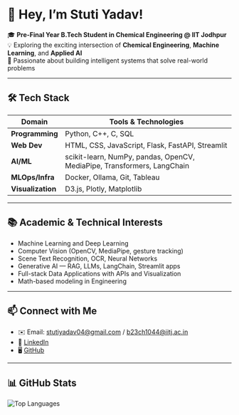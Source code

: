 # 👋 Hey, I’m Stuti Yadav!

🎓 **Pre-Final Year B.Tech Student in Chemical Engineering @ IIT Jodhpur**  
💡 Exploring the exciting intersection of **Chemical Engineering**, **Machine Learning**, and **Applied AI**  
🚀 Passionate about building intelligent systems that solve real-world problems

---

## 🛠️ Tech Stack

| Domain            | Tools & Technologies                                                                 |
|------------------|----------------------------------------------------------------------------------------|
| **Programming**  | Python, C++, C, SQL                                                                    |
| **Web Dev**      | HTML, CSS, JavaScript, Flask, FastAPI, Streamlit                                       |
| **AI/ML**        | scikit-learn, NumPy, pandas, OpenCV, MediaPipe, Transformers, LangChain                |
| **MLOps/Infra**  | Docker, Ollama, Git, Tableau                                                          |
| **Visualization**| D3.js, Plotly, Matplotlib                                                              |

---

## 📚 Academic & Technical Interests

- Machine Learning and Deep Learning  
- Computer Vision (OpenCV, MediaPipe, gesture tracking)  
- Scene Text Recognition, OCR, Neural Networks  
- Generative AI — RAG, LLMs, LangChain, Streamlit apps  
- Full-stack Data Applications with APIs and Visualization  
- Math-based modeling in Engineering

---

## 📫 Connect with Me

- ✉️ Email: [stutiyadav04@gmail.com](mailto:stutiyadav04@gmail.com) / [b23ch1044@iitj.ac.in](mailto:b23ch1044@iitj.ac.in)  
- 🔗 [LinkedIn](https://www.linkedin.com/in/stuti-yadav-3a6bb3311/)  
- 🖥️ [GitHub](https://github.com/StutiYadav4)

---

## 📊 GitHub Stats

![Top Languages](https://github-readme-stats.vercel.app/api/top-langs/?username=StutiYadav4&layout=compact&theme=tokyonight)

